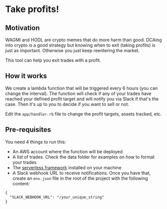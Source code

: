 # Take profits!

## Motivation

WAGMI and HODL are crypto memes that do more harm than good. DCAing into crypto is a good strategy but knowing when to exit (taking profits) is just as important. Otherwise you just keep reentering the market.

This tool can help you exit trades with a profit.

## How it works

We create a lambda function that will be triggered every 6 hours (you can change the interval). The function will check if any of your trades have reached your defined profit target and will notify you via Slack if that's the case. Then it's up to you to decide if you want to sell or not.

Edit the `app/handler.rb` file to change the profit targets, assets tracked, etc.

## Pre-requisites

You need 4 things to run this:

- An AWS account where the function will be deployed
- A list of trades. Check the data folder for examples on how to format your trades
- The [serverless framework](https://www.serverless.com/framework/docs/getting-started) installed on your machine
- A Slack webhook URL to receive notifications. Once you have that, create an `env.json` file in the root of the project with the following content:

```
{
  "SLACK_WEBHOOK_URL": "/your_unique_string"
}
```
